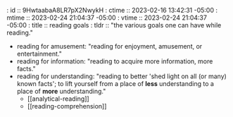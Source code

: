 : id    :: 9HwtaabaA8LR7pX2NwykH
: ctime :: 2023-02-16 13:42:31 -05:00
: mtime :: 2023-02-24 21:04:37 -05:00
: vtime :: 2023-02-24 21:04:37 -05:00
: title :: reading goals
: tldr  :: "the various goals one can have while reading."

- reading for amusement: "reading for enjoyment, amusement, or entertainment."
- reading for information: "reading to acquire more information, more facts."
- reading for understanding: "reading to better 'shed light on all (or many) known facts'; to lift yourself from a place of **less** understanding to a place of **more** understanding."
  - [[analytical-reading]]
  - [[reading-comprehension]]
